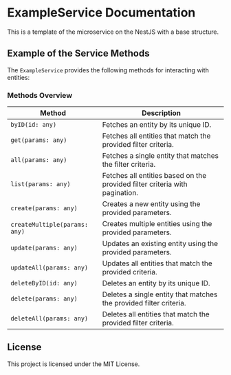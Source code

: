 # ExampleService Documentation

This is a template of the microservice on the NestJS with a base structure.

## Example of the Service Methods

The `ExampleService` provides the following methods for interacting with entities:

### Methods Overview

| Method                        | Description                                                                 |
|-------------------------------|-----------------------------------------------------------------------------|
| `byID(id: any)`               | Fetches an entity by its unique ID.                                         |
| `get(params: any)`            | Fetches all entities that match the provided filter criteria.               |
| `all(params: any)`            | Fetches a single entity that matches the filter criteria.                  |
| `list(params: any)`           | Fetches all entities based on the provided filter criteria with pagination. |
| `create(params: any)`         | Creates a new entity using the provided parameters.                        |
| `createMultiple(params: any)` | Creates multiple entities using the provided parameters.               |
| `update(params: any)`         | Updates an existing entity using the provided parameters.                  |
| `updateAll(params: any)`      | Updates all entities that match the provided criteria.                     |
| `deleteByID(id: any)`         | Deletes an entity by its unique ID.                                        |
| `delete(params: any)`         | Deletes a single entity that matches the provided filter criteria.         |
| `deleteAll(params: any)`      | Deletes all entities that match the provided filter criteria.             |

## License

This project is licensed under the MIT License.

